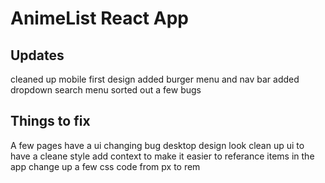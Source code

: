 # AnimeList React App

## Updates
cleaned up mobile first design
added burger menu and nav bar
added dropdown search menu
sorted out a few bugs

## Things to fix
A few pages have a ui changing bug
desktop design look
clean up ui to have a cleane style
add context to make it easier to referance items in the app
change up a few css code from px to rem
